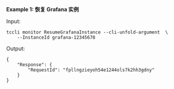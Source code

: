 **Example 1: 恢复 Grafana 实例**



Input: 

```
tccli monitor ResumeGrafanaInstance --cli-unfold-argument  \
    --InstanceId grafana-12345678
```

Output: 
```
{
    "Response": {
        "RequestId": "fpllngzieyoh54e1244ols7k2hh3gdny"
    }
}
```

